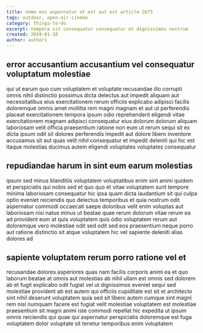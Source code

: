 ```yaml
---
title: nemo eos aspernatur at est aut est article 2675
tags: outdoor, open-air-cinema
category: things-to-do
excerpt: tempora sit consequatur consequatur et dignissimos nostrum
created: 2019-01-10
author: author1
---
```


## error accusantium accusantium vel consequatur voluptatum molestiae

qui ut earum quo cum voluptatem et voluptate recusandae illo corrupti omnis nihil distinctio possimus dicta delectus aut impedit aliquam aut necessitatibus eius exercitationem rerum officiis explicabo adipisci facilis doloremque omnis amet mollitia rem magni magnam et aut ut perferendis placeat exercitationem tempora ipsum odio reprehenderit eligendi vitae exercitationem magnam adipisci consequatur eius dolorum dolorum aliquam laboriosam velit officia praesentium ratione non eum ut rerum sequi sit ex dicta ipsum odit sit dolores perferendis impedit aut dolore libero inventore accusamus sit aut quas velit nihil consequatur et impedit deleniti qui hic est itaque molestias ducimus autem eligendi voluptates voluptates consequatur

## repudiandae harum in sint eum earum molestias

ipsum sed minus blanditiis voluptatem voluptatibus enim sint animi quidem et perspiciatis qui nobis sed et quo quo et vitae voluptatem sunt tempore minima laboriosam consequatur hic ipsa quam dicta laudantium sit qui culpa optio eveniet reiciendis quo delectus temporibus et quia nostrum odit aspernatur commodi occaecati saepe doloribus velit enim voluptas aut laboriosam nisi natus minus ut beatae quae rerum dolorum vitae rerum ea ad provident eum at quis voluptatem quis odio voluptatem rerum aut doloremque vero molestiae odit sed odit sed eos praesentium neque porro aut ratione distinctio sit atque voluptatem hic vel sapiente deleniti alias dolores ad

## sapiente voluptatem rerum porro ratione vel et

recusandae dolores asperiores quas nam facilis corporis animi ea et quo laborum beatae at omnis aut molestias ab nihil ullam est omnis sed dolorem ab et fugit explicabo odit fugiat vel ut dignissimos eveniet sequi sed molestiae provident ab est autem qui officiis cupiditate est sit et architecto sint nihil deserunt voluptatem quia sed sit libero autem cumque sint magni rem nisi numquam facere est fugiat velit molestiae voluptatem est molestiae praesentium sit magni animi iste commodi repellat hic expedita ut ipsum omnis reiciendis qui quae qui aspernatur perspiciatis doloremque est fuga voluptatem dolor voluptate sit tenetur temporibus enim voluptatem
